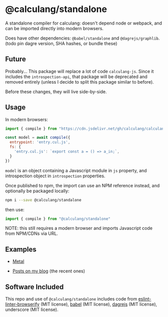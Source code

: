 # @calculang/standalone

A standalone compiler for calculang: doesn't depend node or webpack, and can be imported directly into modern browsers.

Does have other dependencies: `@babel/standalone` and `@dagrejs/graphlib`. (todo pin dagre version, SHA hashes, or bundle these)

## Future

Probably... This package will replace a lot of code `calculang-js`. Since it includes the `introspection-api`, that package will be deprecated and removed entirely (unless I decide to split this package similar to before).

Before these changes, they will live side-by-side.

## Usage

In modern browsers:

```js
import { compile } from "https://cdn.jsdelivr.net/gh/calculang/calculang@dev/packages/standalone/index.js"

const model = await compile({
  entrypoint: 'entry.cul.js',
  fs: {
    'entry.cul.js': `export const a = () => a_in;`,
  }
})
```

`model` is an object containing a Javascript module in `js` property, and introspection object in `introspection` properties.

Once published to npm, the import can use an NPM reference instead, and optionally be packaged locally:

```sh
npm i --save @calculang/standalone
```

then use:

```js
import { compile } from "@calculang/standalone"
```

NOTE: this still requires a modern browser and imports Javascript code from NPM/CDNs via URL.

## Examples

- [Metal](https://finding-calculang-foc.netlify.app/editor)

- [Posts on my blog](https://calcwithdec.dev/) (the recent ones)

## Software Included

This repo and use of `@calculang/standalone` includes code from [eslint-linter-browserify](https://github.com/UziTech/eslint-linter-browserify) (MIT license), [babel](https://github.com/babel/babel/tree/main) (MIT license), [dagrejs](https://github.com/dagrejs/graphlib#readme) (MIT license), underscore (MIT license).
